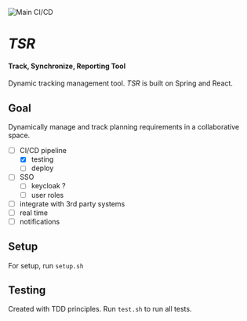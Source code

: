 ![Main CI/CD](https://github.com/gorhack/tsr/workflows/Main%20CI/badge.svg)
# _TSR_
#### Track, Synchronize, Reporting Tool
Dynamic tracking management tool. _TSR_ is built on Spring and React.

## Goal
Dynamically manage and track planning requirements in a collaborative space.
- [ ] CI/CD pipeline
    - [x] testing
    - [ ] deploy
- [ ] SSO
    - [ ] keycloak ?
    - [ ] user roles
- [ ] integrate with 3rd party systems
- [ ] real time
- [ ] notifications

## Setup
For setup, run `setup.sh`

## Testing
Created with TDD principles. Run `test.sh` to run all tests.